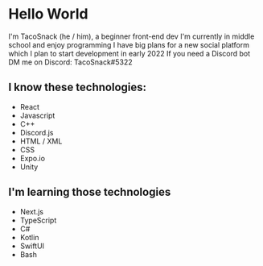 # Hello World
I'm TacoSnack (he / him), a beginner front-end dev
I'm currently in middle school and enjoy programming
I have big plans for a new social platform which I plan to start development in early 2022
If you need a Discord bot DM me on Discord: TacoSnack#5322
## I know these technologies:
- React
- Javascript
- C++
- Discord.js
- HTML / XML
- CSS
- Expo.io
- Unity
## I'm learning those technologies
- Next.js
- TypeScript
- C#
- Kotlin
- SwiftUI
- Bash
